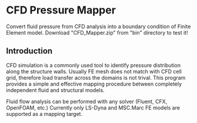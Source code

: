 # CFD Pressure Mapper

Convert fluid pressure from CFD analysis into a boundary condition of Finite Element model.
Download "CFD_Mapper.zip" from "bin" directory to test it!

## Introduction

CFD simulation is a commonly used tool to identify pressure distribution along the structure walls.
Usually FE mesh does not match with CFD cell grid, therefore load transfer across the domains is not trival.
This program provides a simple and effective mapping procedure between completely independent fluid and structural models.

Fluid flow analysis can be performed with any solver (Fluent, CFX, OpenFOAM, etc.)
Currently only LS-Dyna and MSC.Marc FE models are supported as a mapping target.
